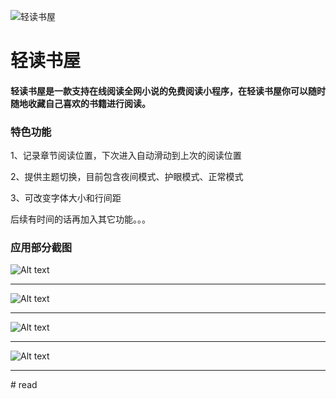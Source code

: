 ﻿![轻读书屋](./screenshot/icon.png)
<h1>轻读书屋</h1>
<h4>轻读书屋是一款支持在线阅读全网小说的免费阅读小程序，在轻读书屋你可以随时随地收藏自己喜欢的书籍进行阅读。</h4>

<h3>特色功能</h3>
<p>1、记录章节阅读位置，下次进入自动滑动到上次的阅读位置</p>
<p>2、提供主题切换，目前包含夜间模式、护眼模式、正常模式</p>
<p>3、可改变字体大小和行间距</p>
<p>后续有时间的话再加入其它功能。。。<p>

<h3>应用部分截图</h3>

![Alt text](./screenshot/IMB_4fxOF8.GIF)
*****************************************************************************

![Alt text](./screenshot/IMB_lPMctF.GIF)
*****************************************************************************

![Alt text](./screenshot/IMB_RnLDFU.GIF)
*****************************************************************************

![Alt text](./screenshot/IMB_ZmOfIw.GIF)
*****************************************************************************
#   r e a d  
 